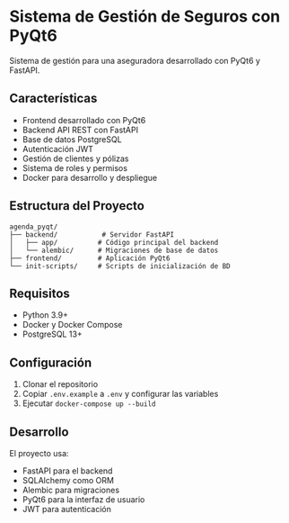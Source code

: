 # Sistema de Gestión de Seguros con PyQt6

Sistema de gestión para una aseguradora desarrollado con PyQt6 y FastAPI.

## Características

- Frontend desarrollado con PyQt6
- Backend API REST con FastAPI
- Base de datos PostgreSQL
- Autenticación JWT
- Gestión de clientes y pólizas
- Sistema de roles y permisos
- Docker para desarrollo y despliegue

## Estructura del Proyecto

```
agenda_pyqt/
├── backend/           # Servidor FastAPI
│   ├── app/          # Código principal del backend
│   └── alembic/      # Migraciones de base de datos
├── frontend/         # Aplicación PyQt6
└── init-scripts/     # Scripts de inicialización de BD
```

## Requisitos

- Python 3.9+
- Docker y Docker Compose
- PostgreSQL 13+

## Configuración

1. Clonar el repositorio
2. Copiar `.env.example` a `.env` y configurar las variables
3. Ejecutar `docker-compose up --build`

## Desarrollo

El proyecto usa:
- FastAPI para el backend
- SQLAlchemy como ORM
- Alembic para migraciones
- PyQt6 para la interfaz de usuario
- JWT para autenticación
